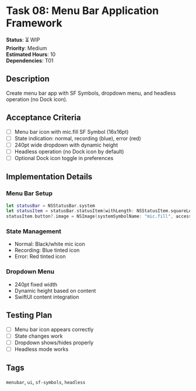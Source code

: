 # Task 08: Menu Bar Application Framework

**Status**: ⏳ WIP  
**Priority**: Medium  
**Estimated Hours**: 10  
**Dependencies**: T01  

## Description

Create menu bar app with SF Symbols, dropdown menu, and headless operation (no Dock icon).

## Acceptance Criteria

- [ ] Menu bar icon with mic.fill SF Symbol (16x16pt)
- [ ] State indication: normal, recording (blue), error (red)
- [ ] 240pt wide dropdown with dynamic height
- [ ] Headless operation (no Dock icon by default)
- [ ] Optional Dock icon toggle in preferences

## Implementation Details

### Menu Bar Setup
```swift
let statusBar = NSStatusBar.system
let statusItem = statusBar.statusItem(withLength: NSStatusItem.squareLength)
statusItem.button?.image = NSImage(systemSymbolName: "mic.fill", accessibilityDescription: "Whisper Node")
```

### State Management
- Normal: Black/white mic icon
- Recording: Blue tinted icon
- Error: Red tinted icon

### Dropdown Menu
- 240pt fixed width
- Dynamic height based on content
- SwiftUI content integration

## Testing Plan

- [ ] Menu bar icon appears correctly
- [ ] State changes work
- [ ] Dropdown shows/hides properly
- [ ] Headless mode works

## Tags
`menubar`, `ui`, `sf-symbols`, `headless`